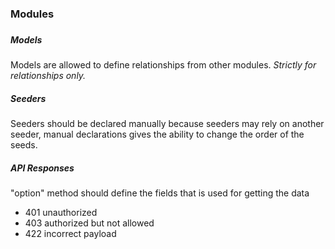 <h3>Modules<h3>

<h5>Models</h5>
<p>Models are allowed to define relationships from other modules. <i>Strictly for relationships only.</i></p>

<h5>Seeders</h5>
<p>Seeders should be declared manually because seeders may rely on another seeder, manual declarations gives the ability to change the order of the
seeds.</p>


<h5>API Responses</h5>
<p>"option" method should define the fields that is used for getting the data</p>

<ul>
<li>401 unauthorized</li>
<li>403 authorized but not allowed</li>
<li>422 incorrect payload</li>
</ul>




